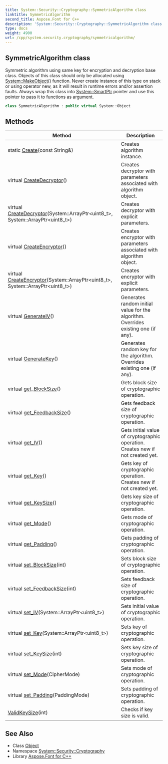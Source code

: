 ```yaml
---
title: System::Security::Cryptography::SymmetricAlgorithm class
linktitle: SymmetricAlgorithm
second_title: Aspose.Font for C++
description: 'System::Security::Cryptography::SymmetricAlgorithm class. Symmetric algorithm using same key for encryption and decryption base class. Objects of this class should only be allocated using System::MakeObject() function. Never create instance of this type on stack or using operator new, as it will result in runtime errors and/or assertion faults. Always wrap this class into System::SmartPtr pointer and use this pointer to pass it to functions as argument in C++.'
type: docs
weight: 4900
url: /cpp/system.security.cryptography/symmetricalgorithm/
---
```

## SymmetricAlgorithm class


Symmetric algorithm using same key for encryption and decryption base class. Objects of this class should only be allocated using [System::MakeObject()](../../system/makeobject/) function. Never create instance of this type on stack or using operator new, as it will result in runtime errors and/or assertion faults. Always wrap this class into [System::SmartPtr](../../system/smartptr/) pointer and use this pointer to pass it to functions as argument.

```cpp
class SymmetricAlgorithm : public virtual System::Object
```

## Methods

| Method | Description |
| --- | --- |
| static [Create](./create/)(const String\&) | Creates algorithm instance. |
| virtual [CreateDecryptor](./createdecryptor/)() | Creates decryptor with parameters associated with algorithm object. |
| virtual [CreateDecryptor](./createdecryptor/)(System::ArrayPtr\<uint8_t\>, System::ArrayPtr\<uint8_t\>) | Creates decryptor with explicit parameters. |
| virtual [CreateEncryptor](./createencryptor/)() | Creates encryptor with parameters associated with algorithm object. |
| virtual [CreateEncryptor](./createencryptor/)(System::ArrayPtr\<uint8_t\>, System::ArrayPtr\<uint8_t\>) | Creates encryptor with explicit parameters. |
| virtual [GenerateIV](./generateiv/)() | Generates random initial value for the algorithm. Overrides existing one (if any). |
| virtual [GenerateKey](./generatekey/)() | Generates random key for the algorithm. Overrides existing one (if any). |
| virtual [get_BlockSize](./get_blocksize/)() | Gets block size of cryptographic operation. |
| virtual [get_FeedbackSize](./get_feedbacksize/)() | Gets feedback size of cryptographic operation. |
| virtual [get_IV](./get_iv/)() | Gets initial value of cryptographic operation. Creates new if not created yet. |
| virtual [get_Key](./get_key/)() | Gets key of cryptographic operation. Creates new if not created yet. |
| virtual [get_KeySize](./get_keysize/)() | Gets key size of cryptographic operation. |
| virtual [get_Mode](./get_mode/)() | Gets mode of cryptographic operation. |
| virtual [get_Padding](./get_padding/)() | Gets padding of cryptographic operation. |
| virtual [set_BlockSize](./set_blocksize/)(int) | Sets block size of cryptographic operation. |
| virtual [set_FeedbackSize](./set_feedbacksize/)(int) | Sets feedback size of cryptographic operation. |
| virtual [set_IV](./set_iv/)(System::ArrayPtr\<uint8_t\>) | Sets initial value of cryptographic operation. |
| virtual [set_Key](./set_key/)(System::ArrayPtr\<uint8_t\>) | Sets key of cryptographic operation. |
| virtual [set_KeySize](./set_keysize/)(int) | Sets key size of cryptographic operation. |
| virtual [set_Mode](./set_mode/)(CipherMode) | Sets mode of cryptographic operation. |
| virtual [set_Padding](./set_padding/)(PaddingMode) | Sets padding of cryptographic operation. |
| [ValidKeySize](./validkeysize/)(int) | Checks if key size is valid. |
## See Also

* Class [Object](../../system/object/)
* Namespace [System::Security::Cryptography](../)
* Library [Aspose.Font for C++](../../)
